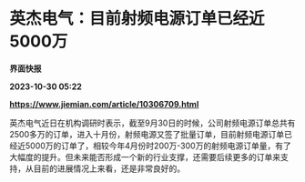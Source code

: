 # 英杰电气：目前射频电源订单已经近5000万
**界面快报**

**2023-10-30 05:22**

**https://www.jiemian.com/article/10306709.html**

英杰电气近日在机构调研时表示，截至9月30日的时候，公司射频电源订单总共有2500多万的订单，进入十月份，射频电源又签了批量订单，目前射频电源订单已经近5000万的订单了，相较今年4月份时200万-300万的射频电源订单量，有了大幅度的提升。但未来能否形成一个新的行业支撑，还需要后续更多的订单来支持，从目前的进展情况上来看，还是非常良好的。